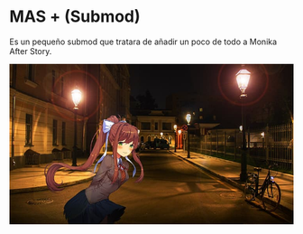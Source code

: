# MAS + (Submod)
Es un pequeño submod que tratara de añadir un poco de todo a Monika After Story.

![Portada](https://github.com/zer0fixer/SubmodMAS/blob/main/ddlcmonika.jpg)
